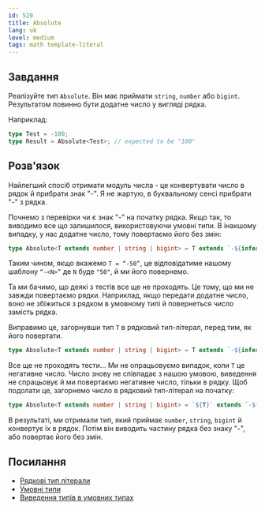 ```yaml
---
id: 529
title: Absolute
lang: uk
level: medium
tags: math template-literal
---
```


## Завдання

Реалізуйте тип `Absolute`.
Він має приймати `string`, `number` або `bigint`. Результатом повинно бути додатне число у вигляді рядка.

Наприклад:

```typescript
type Test = -100;
type Result = Absolute<Test>; // expected to be "100"
```

## Розв'язок

Найлегший спосіб отримати модуль числа - це конвертувати число в рядок й прибрати знак "-".
Я не жартую, в буквальному сенсі прибрати "-" з рядка.

Почнемо з перевірки чи є знак "-" на початку рядка. Якщо так, то виводимо все що залишилося, використовуючи умовні типи.
В інакшому випадку, у нас додатне число, тому повертаємо його без змін:

```typescript
type Absolute<T extends number | string | bigint> = T extends `-${infer N}` ? N : T;
```

Таким чином, якщо вкажемо `T = “-50”`, це відповідатиме нашому шаблону `“-<N>”` де `N` буде `"50"`, й ми його повернемо.

Та ми бачимо, що деякі з тестів все ще не проходять.
Це тому, що ми не завжди повертаємо рядки.
Наприклад, якщо передати додатне число, воно не збіжиться з рядком в умовному типі й повернеться число замість рядка.

Виправимо це, загорнувши тип `T` в рядковий тип-літерал, перед тим, як його повертати.

```typescript
type Absolute<T extends number | string | bigint> = T extends `-${infer N}` ? N : `${T}`;
```

Все ще не проходять тести...
Ми не опрацьовуємо випадок, коли `T` це негативне число.
Число знову не співпадає з нашою умовою, виведення не спрацьовує й ми повертаємо негативне число, тільки в рядку.
Щоб подолати це, загорнемо число в рядковий тип-літерал на початку:

```typescript
type Absolute<T extends number | string | bigint> = `${T}` extends `-${infer N}` ? N : `${T}`;
```

В результаті, ми отримали тип, який приймає `number`, `string`, `bigint` й конвертує їх в рядок.
Потім він виводить частину рядка без знаку "-", або повертає його без змін.

## Посилання

- [Рядкові тип літерали](https://www.typescriptlang.org/docs/handbook/release-notes/typescript-4-1.html#template-literal-types)
- [Умовні типи](https://www.typescriptlang.org/docs/handbook/advanced-types.html#conditional-types)
- [Виведення типів в умовних типах](https://www.typescriptlang.org/docs/handbook/advanced-types.html#type-inference-in-conditional-types)
